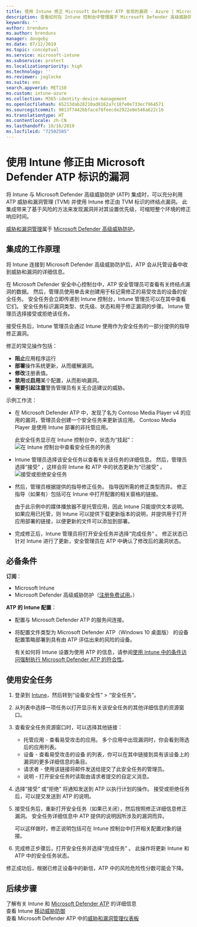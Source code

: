 ```yaml
---
title: 使用 Intune 修正 Microsoft Defender ATP 发现的漏洞 - Azure | Microsoft Docs
description: 查看如何在 Intune 控制台中管理属于 Microsoft Defender 高级威胁防护 (ATP) 的威胁和漏洞管理中的安全任务。
keywords: ''
author: brenduns
ms.author: brenduns
manager: dougeby
ms.date: 07/12/2019
ms.topic: conceptual
ms.service: microsoft-intune
ms.subservice: protect
ms.localizationpriority: high
ms.technology: ''
ms.reviewer: joglocke
ms.suite: ems
search.appverid: MET150
ms.custom: intune-azure
ms.collection: M365-identity-device-management
ms.openlocfilehash: 65213dab28210ad8162a7c18fe0e733ec7964571
ms.sourcegitcommit: 9013f7442bbface78feecde2922e8e546a622c16
ms.translationtype: HT
ms.contentlocale: zh-CN
ms.lasthandoff: 10/16/2019
ms.locfileid: "72502585"
---
```

# <a name="use-intune-to-remediate-vulnerabilities-identified-by-microsoft-defender-atp"></a>使用 Intune 修正由 Microsoft Defender ATP 标识的漏洞  

将 Intune 与 Microsoft Defender 高级威胁防护 (ATP) 集成时，可以充分利用 ATP 威胁和漏洞管理 (TVM) 并使用 Intune 修正由 TVM 标识的终结点漏洞。 此集成带来了基于风险的方法来发现漏洞并对其设置优先级，可缩短整个环境的修正响应时间。  

[威胁和漏洞管理](https://docs.microsoft.com/windows/security/threat-protection/windows-defender-atp/next-gen-threat-and-vuln-mgt)属于 [Microsoft Defender 高级威胁防护](https://docs.microsoft.com/windows/security/threat-protection/windows-defender-atp/windows-defender-advanced-threat-protection)。  

## <a name="how-integration-works"></a>集成的工作原理  

将 Intune 连接到 Microsoft Defender 高级威胁防护后，ATP 会从托管设备中收到威胁和漏洞的详细信息。  

在 Microsoft Defender 安全中心控制台中，ATP 安全管理员可查看有关终结点漏洞的数据。 然后，管理员使用单击来创建用于标记需修正的易受攻击的设备的安全任务。 安全任务会立即传递到 Intune 控制台，Intune 管理员可以在其中查看它们。 安全任务标识漏洞类型、优先级、状态和用于修正漏洞的步骤。 Intune 管理员选择接受或拒绝该任务。  

接受任务后，Intune 管理员会通过 Intune 使用作为安全任务的一部分提供的指导修正漏洞。  

修正的常见操作包括：  

- **阻止**应用程序运行  
- **部署**操作系统更新，从而缓解漏洞。  
- **修改**注册表值。  
- **禁用**或**启用**某个配置，从而影响漏洞。  
- **需要引起注意**警告管理员有关无合适建议的威胁。  

示例工作流：

- 在 Microsoft Defender ATP 中，发现了名为 Contoso Media Player v4 的应用的漏洞，管理员会创建一个安全任务来更新该应用。 Contoso Media Player 是使用 Intune 部署的非托管应用。  

  此安全任务显示在 Intune 控制台中，状态为“挂起”：  
  ![在 Intune 控制台中查看安全任务的列表](./media/atp-manage-vulnerabilities/temp-security-tasks.png)
 
- Intune 管理员选择该安全任务以查看有关该任务的详细信息。  然后，管理员选择“接受”  ，这样会将 Intune 和 ATP 中的状态更新为“已接受”  。  
  ![接受或拒绝安全任务](./media/atp-manage-vulnerabilities/temp-accept-task.png) 
 
- 然后，管理员根据提供的指导修正任务。  指导因所需的修正类型而异。 修正指导（如果有）包括可在 Intune 中打开配置的相关窗格的链接。 

  由于此示例中的媒体播放器不是托管应用，因此 Intune 只能提供文本说明。 如果应用已托管，则 Intune 可以提供下载更新版本的说明，并提供用于打开应用部署的链接，以便更新的文件可以添加到部署。 

- 完成修正后，Intune 管理员将打开安全任务并选择“完成任务”  。  修正状态已针对 Intune 进行了更新，安全管理员在 ATP 中确认了修改后的漏洞状态。  

## <a name="prerequisites"></a>必备条件  

**订阅**：  

- Microsoft Intune  
- Microsoft Defender 高级威胁防护（[注册免费试用](https://www.microsoft.com/WindowsForBusiness/windows-atp?ocid=docs-wdatp-main-abovefoldlink)。）  

**ATP 的 Intune 配置**：  

- 配置与 Microsoft Defender ATP 的服务间连接。  
- 将配置文件类型为 Microsoft Defender ATP（Windows 10 桌面版）  的设备配置策略部署到具有由 ATP 评估出来的风险的设备。

  有关如何将 Intune 设置为使用 ATP 的信息，请参阅[使用 Intune 中的条件访问强制执行 Microsoft Defender ATP 的符合性](advanced-threat-protection.md#enable-microsoft-defender-atp-in-intune)。  

## <a name="work-with-security-tasks"></a>使用安全任务  

1. 登录到 [Intune](https://go.microsoft.com/fwlink/?linkid=2090973)，然后转到“设备安全性”   >   “安全任务”。  
2. 从列表中选择一项任务以打开显示有关该安全任务的其他详细信息的资源窗口。  
3. 查看安全任务资源窗口时，可以选择其他链接：  
   - 托管应用 - 查看易受攻击的应用。 多个应用中出现漏洞时，你会看到筛选后的应用列表。  
   - 设备 - 查看易受攻击的设备  的列表，你可以在其中链接到具有该设备上的漏洞的更多详细信息的条目。  
   - 请求者 - 使用该链接将邮件发送给提交了此安全任务的管理员。  
   - 说明 - 打开安全任务时读取由请求者提交的自定义消息。  
4. 选择“接受”  或“拒绝”  将通知发送到 ATP 以执行计划的操作。 接受或拒绝任务后，可以提交发送到 ATP 的说明。  

5. 接受任务后，重新打开安全任务（如果已关闭），然后按照修正详细信息修正漏洞。  安全任务详细信息中 ATP 提供的说明因所涉及的漏洞而异。  

   可以这样做时，修正说明包括可在 Intune 控制台中打开相关配置对象的链接。  

6. 完成修正步骤后，打开安全任务并选择“完成任务”  。  此操作将更新 Intune 和 ATP 中的安全任务状态。  

修正成功后，根据已修正设备中的新信，ATP 中的风险危险性分数可能会下降。 

## <a name="next-steps"></a>后续步骤
了解有关 Intune 和 [Microsoft Defender ATP](advanced-threat-protection.md) 的详细信息  
查看 Intune [移动威胁防御](mobile-threat-defense.md)  
查看 Microsoft Defender ATP 中的[威胁和漏洞管理仪表板](https://docs.microsoft.com/windows/security/threat-protection/windows-defender-atp/tvm-dashboard-insights)
